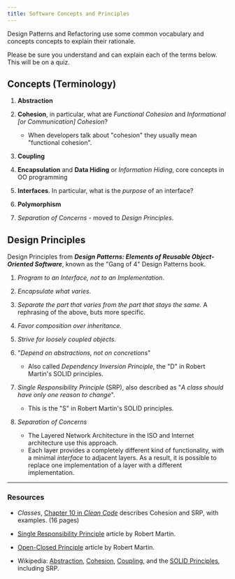 ```yaml
---
title: Software Concepts and Principles 
---
```


Design Patterns and Refactoring use some common vocabulary and concepts concepts to explain their rationale.

Please be sure you understand and can explain each of the terms below.
This will be on a quiz.

## Concepts (Terminology)

1. **Abstraction**

2. **Cohesion**, in particular, what are *Functional Cohesion* and *Informational [or Communication] Cohesion*? 
   - When developers talk about "cohesion" they usually mean "functional cohesion".

3. **Coupling**

4. **Encapsulation** and **Data Hiding** or *Information Hiding*, core concepts in OO programming

5. **Interfaces**. In particular, what is the *purpose* of an interface?

6. **Polymorphism**

7. *Separation of Concerns* - moved to *Design Principles*.
 

## Design Principles

Design Principles from ***Design Patterns: Elements of Reusable Object-Oriented Software***, known as the "Gang of 4" Design Patterns book.

1. *Program to an Interface, not to an Implementation*.

2. *Encapsulate what varies*.

3. *Separate the part that varies from the part that stays the same.* A rephrasing of the above, buts more specific.

4. *Favor composition over inheritance.*

5. *Strive for loosely coupled objects.*

6. "*Depend on abstractions, not on concretions*"
   - Also called *Dependency Inversion Principle*, the "D" in Robert Martin's SOLID principles.

7. *Single Responsibility Principle* (SRP), also described as "*A class should have only one reason to change*".  
   - This is the "S" in Robert Martin's SOLID principles.

8. *Separation of Concerns*
   - The Layered Network Architecture in the ISO and Internet architecture use this approach. 
   - Each layer provides a completely different kind of functionality, with a minimal *interface* to adjacent layers. As a result, it is possible to replace one implementation of a layer with a different implementation.

---

### Resources

- *Classes*, [Chapter 10 in *Clean Code*](../../resources/Clean-Code-ch10.pdf) describes Cohesion and SRP, with examples. (16 pages)

- [Single Responsibility Principle][SRP] article by Robert Martin.

- [Open-Closed Principle][OCP] article by Robert Martin.

- Wikipedia: [Abstraction][abstraction-wikipedia], [Cohesion][cohesion-wikipedia], [Coupling][coupling-wikipedia], and the [SOLID Principles][solid-wikipedia], including SRP.

[abstraction-wikipedia]: https://en.wikipedia.org/wiki/Abstraction_(computer_science)
[cohesion-wikipedia]: https://en.wikipedia.org/wiki/Cohesion_(computer_science)
[coupling-wikipedia]: https://en.wikipedia.org/wiki/Coupling_(computer_programming)
[solid-wikipedia]: https://en.wikipedia.org/wiki/SOLID
[SRP]: https://cpske.github.io/ISP/resources/SOLID/SRP.pdf
[OCP]: https://cpske.github.io/ISP/resources/SOLID/OCP.pdf

